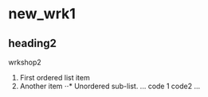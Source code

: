 # new_wrk1
## heading2 
wrkshop2
1. First ordered list item
2. Another item
⋅⋅* Unordered sub-list. 
...
code 1
code2
...
